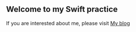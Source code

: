 ## Welcome to my Swift practice


If you are interested about me, please visit [My blog](https://blog.longdy.xyz)
